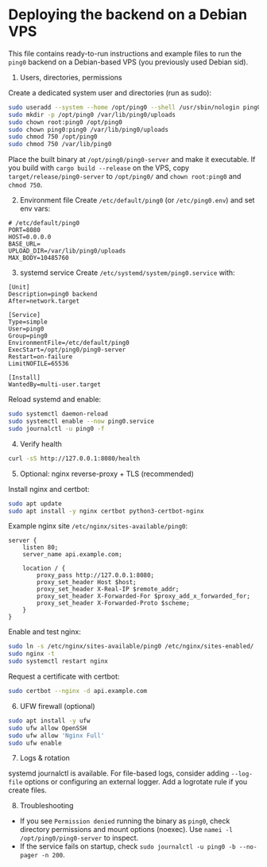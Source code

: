 # Deploying the backend on a Debian VPS

This file contains ready-to-run instructions and example files to run the `ping0` backend on a Debian-based VPS (you previously used Debian sid).

1) Users, directories, permissions

Create a dedicated system user and directories (run as sudo):

```bash
sudo useradd --system --home /opt/ping0 --shell /usr/sbin/nologin ping0
sudo mkdir -p /opt/ping0 /var/lib/ping0/uploads
sudo chown root:ping0 /opt/ping0
sudo chown ping0:ping0 /var/lib/ping0/uploads
sudo chmod 750 /opt/ping0
sudo chmod 750 /var/lib/ping0
```

Place the built binary at `/opt/ping0/ping0-server` and make it executable. If you build with `cargo build --release` on the VPS, copy `target/release/ping0-server` to `/opt/ping0/` and `chown root:ping0` and `chmod 750`.

2) Environment file
Create `/etc/default/ping0` (or `/etc/ping0.env`) and set env vars:

```
# /etc/default/ping0
PORT=8080
HOST=0.0.0.0
BASE_URL=
UPLOAD_DIR=/var/lib/ping0/uploads
MAX_BODY=10485760
```

3) systemd service
Create `/etc/systemd/system/ping0.service` with:

```
[Unit]
Description=ping0 backend
After=network.target

[Service]
Type=simple
User=ping0
Group=ping0
EnvironmentFile=/etc/default/ping0
ExecStart=/opt/ping0/ping0-server
Restart=on-failure
LimitNOFILE=65536

[Install]
WantedBy=multi-user.target
```

Reload systemd and enable:

```bash
sudo systemctl daemon-reload
sudo systemctl enable --now ping0.service
sudo journalctl -u ping0 -f
```

4) Verify health

```bash
curl -sS http://127.0.0.1:8080/health
```

5) Optional: nginx reverse-proxy + TLS (recommended)

Install nginx and certbot:

```bash
sudo apt update
sudo apt install -y nginx certbot python3-certbot-nginx
```

Example nginx site `/etc/nginx/sites-available/ping0`:

```
server {
    listen 80;
    server_name api.example.com;

    location / {
        proxy_pass http://127.0.0.1:8080;
        proxy_set_header Host $host;
        proxy_set_header X-Real-IP $remote_addr;
        proxy_set_header X-Forwarded-For $proxy_add_x_forwarded_for;
        proxy_set_header X-Forwarded-Proto $scheme;
    }
}
```

Enable and test nginx:

```bash
sudo ln -s /etc/nginx/sites-available/ping0 /etc/nginx/sites-enabled/
sudo nginx -t
sudo systemctl restart nginx
```

Request a certificate with certbot:

```bash
sudo certbot --nginx -d api.example.com
```

6) UFW firewall (optional)

```bash
sudo apt install -y ufw
sudo ufw allow OpenSSH
sudo ufw allow 'Nginx Full'
sudo ufw enable
```

7) Logs & rotation

systemd journalctl is available. For file-based logs, consider adding `--log-file` options or configuring an external logger. Add a logrotate rule if you create files.

8) Troubleshooting

- If you see `Permission denied` running the binary as `ping0`, check directory permissions and mount options (noexec). Use `namei -l /opt/ping0/ping0-server` to inspect.
- If the service fails on startup, check `sudo journalctl -u ping0 -b --no-pager -n 200`.
